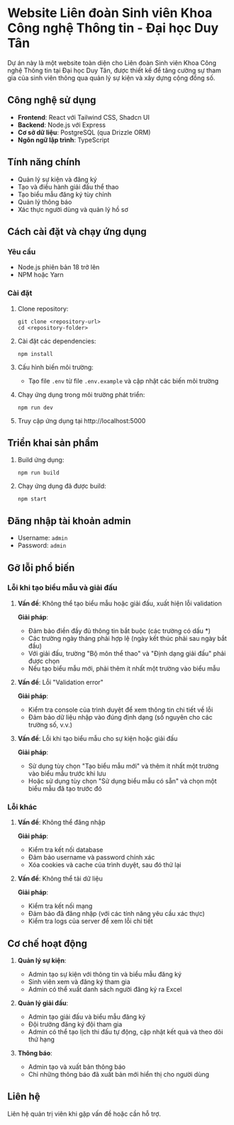 # Website Liên đoàn Sinh viên Khoa Công nghệ Thông tin - Đại học Duy Tân

Dự án này là một website toàn diện cho Liên đoàn Sinh viên Khoa Công nghệ Thông tin tại Đại học Duy Tân, được thiết kế để tăng cường sự tham gia của sinh viên thông qua quản lý sự kiện và xây dựng cộng đồng số.

## Công nghệ sử dụng

- **Frontend**: React với Tailwind CSS, Shadcn UI
- **Backend**: Node.js với Express
- **Cơ sở dữ liệu**: PostgreSQL (qua Drizzle ORM)
- **Ngôn ngữ lập trình**: TypeScript

## Tính năng chính

- Quản lý sự kiện và đăng ký
- Tạo và điều hành giải đấu thể thao
- Tạo biểu mẫu đăng ký tùy chỉnh
- Quản lý thông báo
- Xác thực người dùng và quản lý hồ sơ

## Cách cài đặt và chạy ứng dụng

### Yêu cầu

- Node.js phiên bản 18 trở lên
- NPM hoặc Yarn

### Cài đặt

1. Clone repository:
   ```
   git clone <repository-url>
   cd <repository-folder>
   ```

2. Cài đặt các dependencies:
   ```
   npm install
   ```

3. Cấu hình biến môi trường:
   - Tạo file `.env` từ file `.env.example` và cập nhật các biến môi trường

4. Chạy ứng dụng trong môi trường phát triển:
   ```
   npm run dev
   ```

5. Truy cập ứng dụng tại http://localhost:5000

## Triển khai sản phẩm

1. Build ứng dụng:
   ```
   npm run build
   ```

2. Chạy ứng dụng đã được build:
   ```
   npm start
   ```

## Đăng nhập tài khoản admin

- Username: `admin`
- Password: `admin`

## Gỡ lỗi phổ biến

### Lỗi khi tạo biểu mẫu và giải đấu

1. **Vấn đề**: Không thể tạo biểu mẫu hoặc giải đấu, xuất hiện lỗi validation
   
   **Giải pháp**:
   - Đảm bảo điền đầy đủ thông tin bắt buộc (các trường có dấu *)
   - Các trường ngày tháng phải hợp lệ (ngày kết thúc phải sau ngày bắt đầu)
   - Với giải đấu, trường "Bộ môn thể thao" và "Định dạng giải đấu" phải được chọn
   - Nếu tạo biểu mẫu mới, phải thêm ít nhất một trường vào biểu mẫu

2. **Vấn đề**: Lỗi "Validation error"
   
   **Giải pháp**:
   - Kiểm tra console của trình duyệt để xem thông tin chi tiết về lỗi
   - Đảm bảo dữ liệu nhập vào đúng định dạng (số nguyên cho các trường số, v.v.)

3. **Vấn đề**: Lỗi khi tạo biểu mẫu cho sự kiện hoặc giải đấu
   
   **Giải pháp**:
   - Sử dụng tùy chọn "Tạo biểu mẫu mới" và thêm ít nhất một trường vào biểu mẫu trước khi lưu
   - Hoặc sử dụng tùy chọn "Sử dụng biểu mẫu có sẵn" và chọn một biểu mẫu đã tạo trước đó

### Lỗi khác

1. **Vấn đề**: Không thể đăng nhập
   
   **Giải pháp**:
   - Kiểm tra kết nối database
   - Đảm bảo username và password chính xác
   - Xóa cookies và cache của trình duyệt, sau đó thử lại

2. **Vấn đề**: Không thể tải dữ liệu
   
   **Giải pháp**:
   - Kiểm tra kết nối mạng
   - Đảm bảo đã đăng nhập (với các tính năng yêu cầu xác thực)
   - Kiểm tra logs của server để xem lỗi chi tiết

## Cơ chế hoạt động

1. **Quản lý sự kiện**:
   - Admin tạo sự kiện với thông tin và biểu mẫu đăng ký
   - Sinh viên xem và đăng ký tham gia
   - Admin có thể xuất danh sách người đăng ký ra Excel

2. **Quản lý giải đấu**:
   - Admin tạo giải đấu và biểu mẫu đăng ký
   - Đội trưởng đăng ký đội tham gia
   - Admin có thể tạo lịch thi đấu tự động, cập nhật kết quả và theo dõi thứ hạng

3. **Thông báo**:
   - Admin tạo và xuất bản thông báo
   - Chỉ những thông báo đã xuất bản mới hiển thị cho người dùng

## Liên hệ

Liên hệ quản trị viên khi gặp vấn đề hoặc cần hỗ trợ.